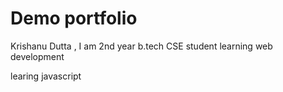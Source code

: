 # Demo portfolio
Krishanu Dutta , I am 2nd year b.tech CSE student learning web development

learing javascript 